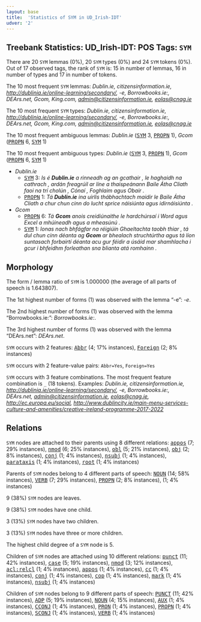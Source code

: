 ```yaml
---
layout: base
title:  'Statistics of SYM in UD_Irish-IDT'
udver: '2'
---
```


## Treebank Statistics: UD_Irish-IDT: POS Tags: `SYM`

There are 20 `SYM` lemmas (0%), 20 `SYM` types (0%) and 24 `SYM` tokens (0%).
Out of 17 observed tags, the rank of `SYM` is: 15 in number of lemmas, 16 in number of types and 17 in number of tokens.

The 10 most frequent `SYM` lemmas: <em>Dublin.ie, citizensinformation.ie, http://dublinia.ie/online-learning/secondary/, -e, Borrowbooks.ie:, DEArs.net, Gcom, King.com, admin@citizensinformation.ie, eolas@cnag.ie</em>

The 10 most frequent `SYM` types:  <em>Dublin.ie, citizensinformation.ie, http://dublinia.ie/online-learning/secondary/, -e, Borrowbooks.ie:, DEArs.net, Gcom, King.com, admin@citizensinformation.ie, eolas@cnag.ie</em>

The 10 most frequent ambiguous lemmas: <em>Dublin.ie</em> (<tt><a href="ga_idt-pos-SYM.html">SYM</a></tt> 3, <tt><a href="ga_idt-pos-PROPN.html">PROPN</a></tt> 1), <em>Gcom</em> (<tt><a href="ga_idt-pos-PROPN.html">PROPN</a></tt> 6, <tt><a href="ga_idt-pos-SYM.html">SYM</a></tt> 1)

The 10 most frequent ambiguous types:  <em>Dublin.ie</em> (<tt><a href="ga_idt-pos-SYM.html">SYM</a></tt> 3, <tt><a href="ga_idt-pos-PROPN.html">PROPN</a></tt> 1), <em>Gcom</em> (<tt><a href="ga_idt-pos-PROPN.html">PROPN</a></tt> 6, <tt><a href="ga_idt-pos-SYM.html">SYM</a></tt> 1)


* <em>Dublin.ie</em>
  * <tt><a href="ga_idt-pos-SYM.html">SYM</a></tt> 3: <em>Is é <b>Dublin.ie</b> a rinneadh ag an gcathair , le haghaidh na cathrach , ardán freagrúil ar líne a thaispeánann Baile Átha Cliath faoi na trí cholún , Cónaí , Foghlaim agus Obair .</em>
  * <tt><a href="ga_idt-pos-PROPN.html">PROPN</a></tt> 1: <em>Tá <b>Dublin.ie</b> ina uirlis thábhachtach maidir le Baile Átha Cliath a chur chun cinn do lucht sprice náisiúnta agus idirnáisiúnta .</em>
* <em>Gcom</em>
  * <tt><a href="ga_idt-pos-PROPN.html">PROPN</a></tt> 6: <em>Tá <b>Gcom</b> anois creidiúnaithe le hardchúrsaí i Word agus Excel a mhúineadh agus a mheasúnú .</em>
  * <tt><a href="ga_idt-pos-SYM.html">SYM</a></tt> 1: <em>Ionas nach bhfágfar na réigiúin Ghaeltachta taobh thiar , tá dul chun cinn déanta ag <b>Gcom</b> ar bhealach struchtúrtha agus tá líon suntasach forbairtí déanta acu gur féidir a úsáid mar shamhlacha i gcur i bhfeidhm forleathan sna blianta atá romhainn .</em>

## Morphology

The form / lemma ratio of `SYM` is 1.000000 (the average of all parts of speech is 1.643807).

The 1st highest number of forms (1) was observed with the lemma “-e”: <em>-e</em>.

The 2nd highest number of forms (1) was observed with the lemma “Borrowbooks.ie:”: <em>Borrowbooks.ie:</em>.

The 3rd highest number of forms (1) was observed with the lemma “DEArs.net”: <em>DEArs.net</em>.

`SYM` occurs with 2 features: <tt><a href="ga_idt-feat-Abbr.html">Abbr</a></tt> (4; 17% instances), <tt><a href="ga_idt-feat-Foreign.html">Foreign</a></tt> (2; 8% instances)

`SYM` occurs with 2 feature-value pairs: `Abbr=Yes`, `Foreign=Yes`

`SYM` occurs with 3 feature combinations.
The most frequent feature combination is `_` (18 tokens).
Examples: <em>Dublin.ie, citizensinformation.ie, http://dublinia.ie/online-learning/secondary/, -e, Borrowbooks.ie:, DEArs.net, admin@citizensinformation.ie, eolas@cnag.ie, http://ec.europa.eu/social, http://www.dublincity.ie/main-menu-services-culture-and-amenities/creative-ireland-programme-2017-2022</em>


## Relations

`SYM` nodes are attached to their parents using 8 different relations: <tt><a href="ga_idt-dep-appos.html">appos</a></tt> (7; 29% instances), <tt><a href="ga_idt-dep-nmod.html">nmod</a></tt> (6; 25% instances), <tt><a href="ga_idt-dep-obl.html">obl</a></tt> (5; 21% instances), <tt><a href="ga_idt-dep-obj.html">obj</a></tt> (2; 8% instances), <tt><a href="ga_idt-dep-conj.html">conj</a></tt> (1; 4% instances), <tt><a href="ga_idt-dep-nsubj.html">nsubj</a></tt> (1; 4% instances), <tt><a href="ga_idt-dep-parataxis.html">parataxis</a></tt> (1; 4% instances), <tt><a href="ga_idt-dep-root.html">root</a></tt> (1; 4% instances)

Parents of `SYM` nodes belong to 4 different parts of speech: <tt><a href="ga_idt-pos-NOUN.html">NOUN</a></tt> (14; 58% instances), <tt><a href="ga_idt-pos-VERB.html">VERB</a></tt> (7; 29% instances), <tt><a href="ga_idt-pos-PROPN.html">PROPN</a></tt> (2; 8% instances),  (1; 4% instances)

9 (38%) `SYM` nodes are leaves.

9 (38%) `SYM` nodes have one child.

3 (13%) `SYM` nodes have two children.

3 (13%) `SYM` nodes have three or more children.

The highest child degree of a `SYM` node is 5.

Children of `SYM` nodes are attached using 10 different relations: <tt><a href="ga_idt-dep-punct.html">punct</a></tt> (11; 42% instances), <tt><a href="ga_idt-dep-case.html">case</a></tt> (5; 19% instances), <tt><a href="ga_idt-dep-nmod.html">nmod</a></tt> (3; 12% instances), <tt><a href="ga_idt-dep-acl-relcl.html">acl:relcl</a></tt> (1; 4% instances), <tt><a href="ga_idt-dep-appos.html">appos</a></tt> (1; 4% instances), <tt><a href="ga_idt-dep-cc.html">cc</a></tt> (1; 4% instances), <tt><a href="ga_idt-dep-conj.html">conj</a></tt> (1; 4% instances), <tt><a href="ga_idt-dep-cop.html">cop</a></tt> (1; 4% instances), <tt><a href="ga_idt-dep-mark.html">mark</a></tt> (1; 4% instances), <tt><a href="ga_idt-dep-nsubj.html">nsubj</a></tt> (1; 4% instances)

Children of `SYM` nodes belong to 9 different parts of speech: <tt><a href="ga_idt-pos-PUNCT.html">PUNCT</a></tt> (11; 42% instances), <tt><a href="ga_idt-pos-ADP.html">ADP</a></tt> (5; 19% instances), <tt><a href="ga_idt-pos-NOUN.html">NOUN</a></tt> (4; 15% instances), <tt><a href="ga_idt-pos-AUX.html">AUX</a></tt> (1; 4% instances), <tt><a href="ga_idt-pos-CCONJ.html">CCONJ</a></tt> (1; 4% instances), <tt><a href="ga_idt-pos-PRON.html">PRON</a></tt> (1; 4% instances), <tt><a href="ga_idt-pos-PROPN.html">PROPN</a></tt> (1; 4% instances), <tt><a href="ga_idt-pos-SCONJ.html">SCONJ</a></tt> (1; 4% instances), <tt><a href="ga_idt-pos-VERB.html">VERB</a></tt> (1; 4% instances)

